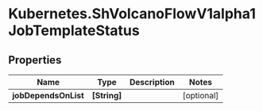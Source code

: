 # Kubernetes.ShVolcanoFlowV1alpha1JobTemplateStatus

## Properties

Name | Type | Description | Notes
------------ | ------------- | ------------- | -------------
**jobDependsOnList** | **[String]** |  | [optional] 


